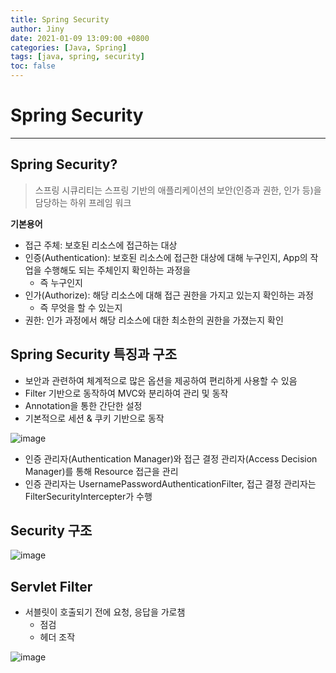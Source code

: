 ```yaml
---
title: Spring Security
author: Jiny
date: 2021-01-09 13:09:00 +0800
categories: [Java, Spring]
tags: [java, spring, security]
toc: false
---
```


# Spring Security
___

## Spring Security?

> 스프링 시큐리티는 스프링 기반의 애플리케이션의 보안(인증과 권한, 인가 등)을 담당하는 하위 프레임 워크

**기본용어**

- 접근 주체: 보호된 리소스에 접근하는 대상
- 인증(Authentication): 보호된 리소스에 접근한 대상에 대해 누구인지, App의 작업을 수행해도 되는 주체인지 확인하는 과정을
    - 즉 누구인지
- 인가(Authorize): 해당 리소스에 대해 접근 권한을 가지고 있는지 확인하는 과정
    - 즉 무엇을 할 수 있는지
- 권한: 인가 과정에서 해당 리소스에 대한 최소한의 권한을 가졌는지 확인


## Spring Security 특징과 구조

- 보안과 관련하여 체계적으로 많은 옵션을 제공하여 편리하게 사용할 수 있음
- Filter 기반으로 동작하여 MVC와 분리하여 관리 및 동작
- Annotation을 통한 간단한 설정
- 기본적으로 세션 & 쿠키 기반으로 동작

![image](https://img1.daumcdn.net/thumb/R1280x0/?scode=mtistory2&fname=https%3A%2F%2Fblog.kakaocdn.net%2Fdn%2FRdJGx%2FbtqD9Ouzlub%2F5At2yq9zCxACpguIwWKHE1%2Fimg.png)

- 인증 관리자(Authentication Manager)와 접근 결정 관리자(Access Decision Manager)를 통해 Resource 접근을 관리
- 인증 관리자는 UsernamePasswordAuthenticationFilter, 접근 결정 관리자는 FilterSecurityIntercepter가 수행

## Security 구조

![image](https://user-images.githubusercontent.com/22395934/68668144-de371900-058a-11ea-913a-cd912f5ab9df.png)

## Servlet Filter

- 서블릿이 호출되기 전에 요청, 응답을 가로챔
    - 점검
    - 헤더 조작

![image](https://media.vlpt.us/images/sa833591/post/7cf6afac-cc25-4de1-ad33-6fc2175d7e50/SecurityFilterChain.JPG)